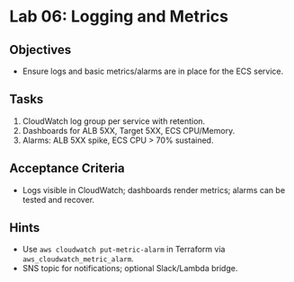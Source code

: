 # Lab 06: Logging and Metrics

## Objectives

- Ensure logs and basic metrics/alarms are in place for the ECS service.

## Tasks

1. CloudWatch log group per service with retention.
2. Dashboards for ALB 5XX, Target 5XX, ECS CPU/Memory.
3. Alarms: ALB 5XX spike, ECS CPU > 70% sustained.

## Acceptance Criteria

- Logs visible in CloudWatch; dashboards render metrics; alarms can be tested and recover.

## Hints

- Use `aws cloudwatch put-metric-alarm` in Terraform via `aws_cloudwatch_metric_alarm`.
- SNS topic for notifications; optional Slack/Lambda bridge.
